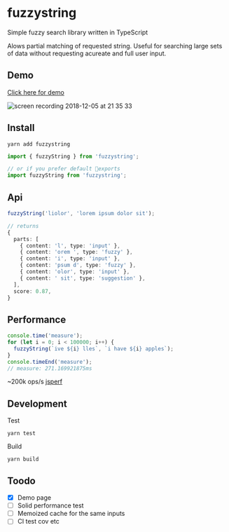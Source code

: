 # fuzzystring

Simple fuzzy search library written in TypeScript

Alows partial matching of requested string. Useful for searching large sets of data without requesting acureate and full user input.

## Demo

[Click here for demo](https://pie6k.github.io/fuzzystring/)

![screen recording 2018-12-05 at 21 35 33](https://user-images.githubusercontent.com/7311462/49559878-ed6f0a80-f8d5-11e8-8cf6-fd5734512f9f.gif)

## Install

`yarn add fuzzystring`

```ts
import { fuzzyString } from 'fuzzystring';

// or if you prefer default 🤮exports
import fuzzyString from 'fuzzystring';
```

## Api

```ts
fuzzyString('liolor', 'lorem ipsum dolor sit');

// returns
{
  parts: [
    { content: 'l', type: 'input' },
    { content: 'orem ', type: 'fuzzy' },
    { content: 'i', type: 'input' },
    { content: 'psum d', type: 'fuzzy' },
    { content: 'olor', type: 'input' },
    { content: ' sit', type: 'suggestion' },
  ],
  score: 0.87,
}
```

## Performance

```js
console.time('measure');
for (let i = 0; i < 100000; i++) {
  fuzzyString(`ive ${i} lles`, `i have ${i} apples`);
}
console.timeEnd('measure');
// measure: 271.169921875ms
```

~200k ops/s [jsperf](https://jsperf.com/fuzzystring2)

## Development

Test

`yarn test`

Build

`yarn build`

## Toodo

- [x] Demo page
- [ ] Solid performance test
- [ ] Memoized cache for the same inputs
- [ ] CI test cov etc
